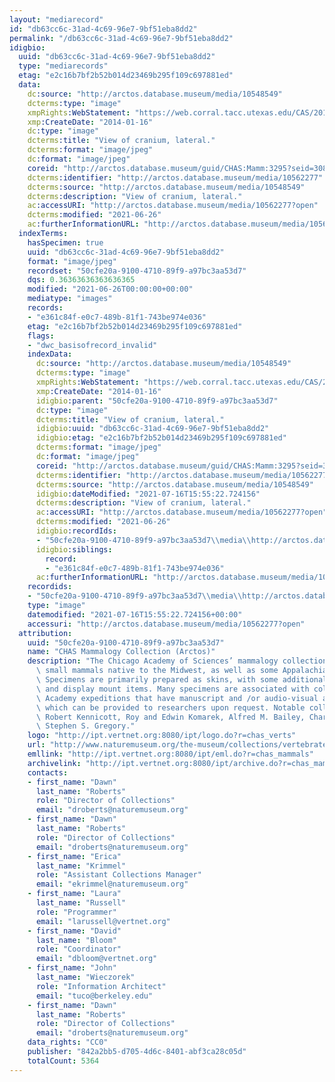 ```yaml
---
layout: "mediarecord"
id: "db63cc6c-31ad-4c69-96e7-9bf51eba8dd2"
permalink: "/db63cc6c-31ad-4c69-96e7-9bf51eba8dd2"
idigbio:
  uuid: "db63cc6c-31ad-4c69-96e7-9bf51eba8dd2"
  type: "mediarecords"
  etag: "e2c16b7bf2b52b014d23469b295f109c697881ed"
  data:
    dc:source: "http://arctos.database.museum/media/10548549"
    dcterms:type: "image"
    xmpRights:WebStatement: "https://web.corral.tacc.utexas.edu/CAS/20161217-02/jpg/chas_mamm_3295.8.jpg"
    xmp:CreateDate: "2014-01-16"
    dc:type: "image"
    dcterms:title: "View of cranium, lateral."
    dcterms:format: "image/jpeg"
    dc:format: "image/jpeg"
    coreid: "http://arctos.database.museum/guid/CHAS:Mamm:3295?seid=3088373"
    dcterms:identifier: "http://arctos.database.museum/media/10562277"
    dcterms:source: "http://arctos.database.museum/media/10548549"
    dcterms:description: "View of cranium, lateral."
    ac:accessURI: "http://arctos.database.museum/media/10562277?open"
    dcterms:modified: "2021-06-26"
    ac:furtherInformationURL: "http://arctos.database.museum/media/10562277"
  indexTerms:
    hasSpecimen: true
    uuid: "db63cc6c-31ad-4c69-96e7-9bf51eba8dd2"
    format: "image/jpeg"
    recordset: "50cfe20a-9100-4710-89f9-a97bc3aa53d7"
    dqs: 0.36363636363636365
    modified: "2021-06-26T00:00:00+00:00"
    mediatype: "images"
    records:
    - "e361c84f-e0c7-489b-81f1-743be974e036"
    etag: "e2c16b7bf2b52b014d23469b295f109c697881ed"
    flags:
    - "dwc_basisofrecord_invalid"
    indexData:
      dc:source: "http://arctos.database.museum/media/10548549"
      dcterms:type: "image"
      xmpRights:WebStatement: "https://web.corral.tacc.utexas.edu/CAS/20161217-02/jpg/chas_mamm_3295.8.jpg"
      xmp:CreateDate: "2014-01-16"
      idigbio:parent: "50cfe20a-9100-4710-89f9-a97bc3aa53d7"
      dc:type: "image"
      dcterms:title: "View of cranium, lateral."
      idigbio:uuid: "db63cc6c-31ad-4c69-96e7-9bf51eba8dd2"
      idigbio:etag: "e2c16b7bf2b52b014d23469b295f109c697881ed"
      dcterms:format: "image/jpeg"
      dc:format: "image/jpeg"
      coreid: "http://arctos.database.museum/guid/CHAS:Mamm:3295?seid=3088373"
      dcterms:identifier: "http://arctos.database.museum/media/10562277"
      dcterms:source: "http://arctos.database.museum/media/10548549"
      idigbio:dateModified: "2021-07-16T15:55:22.724156"
      dcterms:description: "View of cranium, lateral."
      ac:accessURI: "http://arctos.database.museum/media/10562277?open"
      dcterms:modified: "2021-06-26"
      idigbio:recordIds:
      - "50cfe20a-9100-4710-89f9-a97bc3aa53d7\\media\\http://arctos.database.museum/media/10562277"
      idigbio:siblings:
        record:
        - "e361c84f-e0c7-489b-81f1-743be974e036"
      ac:furtherInformationURL: "http://arctos.database.museum/media/10562277"
    recordids:
    - "50cfe20a-9100-4710-89f9-a97bc3aa53d7\\media\\http://arctos.database.museum/media/10562277"
    type: "image"
    datemodified: "2021-07-16T15:55:22.724156+00:00"
    accessuri: "http://arctos.database.museum/media/10562277?open"
  attribution:
    uuid: "50cfe20a-9100-4710-89f9-a97bc3aa53d7"
    name: "CHAS Mammalogy Collection (Arctos)"
    description: "The Chicago Academy of Sciences’ mammalogy collection contains mostly\
      \ small mammals native to the Midwest, as well as some Appalachian species.\
      \ Specimens are primarily prepared as skins, with some additional osteological\
      \ and display mount items. Many specimens are associated with collectors or\
      \ Academy expeditions that have manuscript and /or audio-visual archival material,\
      \ which can be provided to researchers upon request. Notable collectors include\
      \ Robert Kennicott, Roy and Edwin Komarek, Alfred M. Bailey, Charles D. Brower,\
      \ Stephen S. Gregory."
    logo: "http://ipt.vertnet.org:8080/ipt/logo.do?r=chas_verts"
    url: "http://www.naturemuseum.org/the-museum/collections/vertebrates"
    emllink: "http://ipt.vertnet.org:8080/ipt/eml.do?r=chas_mammals"
    archivelink: "http://ipt.vertnet.org:8080/ipt/archive.do?r=chas_mammals"
    contacts:
    - first_name: "Dawn"
      last_name: "Roberts"
      role: "Director of Collections"
      email: "droberts@naturemuseum.org"
    - first_name: "Dawn"
      last_name: "Roberts"
      role: "Director of Collections"
      email: "droberts@naturemuseum.org"
    - first_name: "Erica"
      last_name: "Krimmel"
      role: "Assistant Collections Manager"
      email: "ekrimmel@naturemuseum.org"
    - first_name: "Laura"
      last_name: "Russell"
      role: "Programmer"
      email: "larussell@vertnet.org"
    - first_name: "David"
      last_name: "Bloom"
      role: "Coordinator"
      email: "dbloom@vertnet.org"
    - first_name: "John"
      last_name: "Wieczorek"
      role: "Information Architect"
      email: "tuco@berkeley.edu"
    - first_name: "Dawn"
      last_name: "Roberts"
      role: "Director of Collections"
      email: "droberts@naturemuseum.org"
    data_rights: "CC0"
    publisher: "842a2bb5-d705-4d6c-8401-abf3ca28c05d"
    totalCount: 5364
---
```

